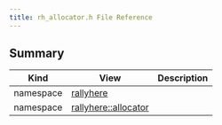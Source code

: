```yaml
---
title: rh_allocator.h File Reference
---
```


## Summary
| Kind | View | Description |
|------|------|-------------|
|namespace|[rallyhere](/game-host-adapter/namespacerallyhere/#namespacerallyhere)||
|namespace|[rallyhere::allocator](/game-host-adapter/namespacerallyhere_1_1allocator/#namespacerallyhere_1_1allocator)||
